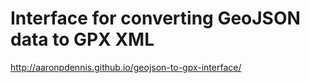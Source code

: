 # Interface for converting GeoJSON data to GPX XML
http://aaronpdennis.github.io/geojson-to-gpx-interface/
